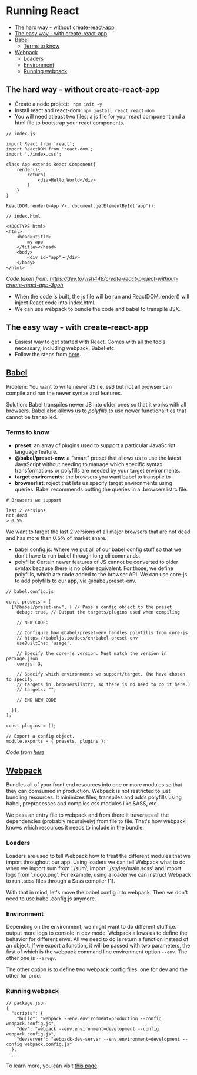 # Running React <!-- omit in toc -->
- [The hard way - without create-react-app](#the-hard-way---without-create-react-app)
- [The easy way - with create-react-app](#the-easy-way---with-create-react-app)
- [Babel](#babel)
  - [Terms to know](#terms-to-know)
- [Webpack](#webpack)
  - [Loaders](#loaders)
  - [Environment](#environment)
  - [Running webpack](#running-webpack)
## The hard way - without create-react-app
-   Create a node project:
    ``` npm init -y```
-   Install react and react-dom: 
    ``` npm install react react-dom ```
-   You will need atleast two files: a js file for your react component and a html file to bootstrap your react components.
```
// index.js

import React from 'react';
import ReactDOM from 'react-dom';
import './index.css';

class App extends React.Component{
    render(){
        return(
            <div>Hello World</div>
        )
    }
}

ReactDOM.render(<App />, document.getElementById('app')); 

// index.html

<!DOCTYPE html>
<html>
    <head><title>
        my-app
    </title></head>
    <body>
        <div id="app"></div>
    </body>
</html>
```
*Code taken from: https://dev.to/vish448/create-react-project-without-create-react-app-3goh*

-   When the code is built, the js file will be run and ReactDOM.render() will inject React code into index.html.
- We can use webpack to bundle the code and babel to transpile JSX.  
  
## The easy way - with create-react-app

-   Easiest way to get started with React. Comes with all the tools necessary, including webpack, Babel etc. 
-   Follow the steps from [here](https://github.com/facebook/create-react-app).
  
## [Babel](https://babeljs.io/docs/en/)

Problem: You want to write newer JS i.e. es6 but not all browser can compile and run the newer syntax and features. 

Solution: Babel transpiles newer JS into older ones so that it works with all browsers. Babel also allows us to *polyfills* to use newer functionalities that cannot be transpiled. 

### Terms to know

-   **preset**: an array of plugins used to support a particular JavaScript language feature.
-   **@babel/preset-env**: a “smart” preset that allows us to use the latest JavaScript without needing to manage which specific syntax transformations or polyfills are needed by your target environments.
-   **target enviroments**: the browsers you want babel to transpile to
-   **browserlist**: roject that lets us specify target environments using queries. Babel recommends putting the queries in a .browserslistrc file.

```
# Browsers we support

last 2 versions
not dead
> 0.5%
```

We want to target the last 2 versions of all major browsers that are not dead and has more than 0.5% of market share.  
-  babel.config.js: Where we put all of our babel config stuff so that we don't have to run babel through long cli commands. 
-  polyfills: Certain newer features of JS cannot be converted to older syntax because there is no older equivalent. For those, we define polyfills, which are code added to the browser API. We can use core-js to add polyfills to our app, via @babel/preset-env.
```
// babel.config.js

const presets = [
  ["@babel/preset-env", { // Pass a config object to the preset
    debug: true, // Output the targets/plugins used when compiling

    // NEW CODE:

    // Configure how @babel/preset-env handles polyfills from core-js.
    // https://babeljs.io/docs/en/babel-preset-env
    useBuiltIns: 'usage',

    // Specify the core-js version. Must match the version in package.json
    corejs: 3,

    // Specify which environments we support/target. (We have chosen to specify
    // targets in .browserslistrc, so there is no need to do it here.)
    // targets: "",

    // END NEW CODE

  }],
];

const plugins = [];

// Export a config object.
module.exports = { presets, plugins };
```
*Code from [here](https://www.sentinelstand.com/article/create-react-app-from-scratch-with-webpack-and-babel)*

## [Webpack](https://webpack.js.org/concepts/)

Bundles all of your front end resources into one or more modules so that they can comsumed in production. Webpack is not restricted to just bundling resources. It minimizes files, transpiles and adds polyfills using babel, preprocesses and compiles css modules like SASS, etc. 

We pass an entry file to webpack and from there it traverses all the dependencies (probably recursively) from file to file. That's how webpack knows which resources it needs to include in the bundle.

### Loaders

Loaders are used to tell Webpack how to treat the different modules that we import throughout our app. Using loaders we can tell Webpack what to do when we import sum from './sum', import './styles/main.scss' and import logo from './logo.png'. For example, using a loader we can instruct Webpack to run .scss files through a Sass compiler [1].

With that in mind, let's move the babel config into webpack. Then we don't need to use babel.config.js anymore.

### Environment

Depending on the environment, we might want to do different stuff i.e. output more logs to console in dev mode. Webpack allows us to define the behavior for different envs. All we need to do is return a function instead of an object. If we export a function, it will be passed with two parameters, the first
of which is the webpack command line environment option `--env`. The other one is `--arvgv`.

The other option is to define two webpack config files: one for dev and the other for prod.

### Running webpack

```
// package.json
{
  "scripts": {
    "build": "webpack --env.environment=production --config webpack.config.js",
    "dev": "webpack --env.environment=development --config webpack.config.js",
    "devserver": "webpack-dev-server --env.environment=development --config webpack.config.js"
  },
  ...
```

To learn more, you can visit [this page](https://www.sentinelstand.com/article/create-react-app-from-scratch-with-webpack-and-babel).
